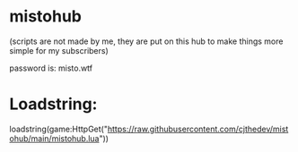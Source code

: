 # mistohub
(scripts are not made by me, they are put on this hub to make things more simple for my subscribers)

password is: misto.wtf

# Loadstring:
loadstring(game:HttpGet("https://raw.githubusercontent.com/cjthedev/mistohub/main/mistohub.lua"))
